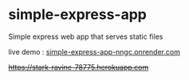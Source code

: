 # simple-express-app

Simple express web app that serves static files

live demo : [simple-express-app-nngc.onrender.com](https://simple-express-app-nngc.onrender.com/)

~~https://stark-ravine-78775.herokuapp.com~~
